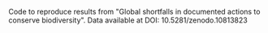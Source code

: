 Code to reproduce results from "Global shortfalls in documented actions to conserve biodiversity". Data available at DOI: 10.5281/zenodo.10813823
